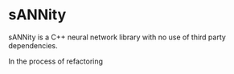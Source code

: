 # sANNity

sANNity is a C++ neural network library with no use of third party dependencies.

In the process of refactoring
